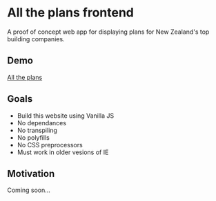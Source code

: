 # All the plans frontend
A proof of concept web app for displaying plans for New Zealand's top building companies.

Demo
-----------

[All the plans](https://goudla.github.io/all-the-plans-frontend-poc/)

Goals
-----------
* Build this website using Vanilla JS
* No dependances
* No transpiling
* No polyfills
* No CSS preprocessors
* Must work in older vesions of IE

Motivation
-----------
Coming soon...
